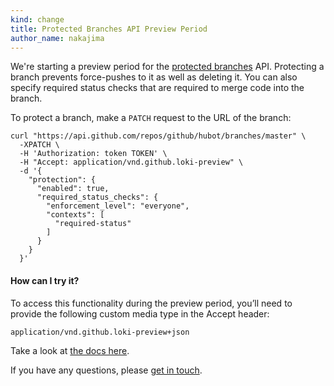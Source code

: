 ```yaml
---
kind: change
title: Protected Branches API Preview Period
author_name: nakajima
---
```


We're starting a preview period for the [protected branches](https://github.com/blog/2051-protected-branches-and-required-status-checks) API. Protecting a branch prevents force-pushes to it as well as deleting it. You can also specify required status checks that are required to merge code into the branch.

To protect a branch, make a `PATCH` request to the URL of the branch:

``` command-line
curl "https://api.github.com/repos/github/hubot/branches/master" \
  -XPATCH \
  -H 'Authorization: token TOKEN' \
  -H "Accept: application/vnd.github.loki-preview" \
  -d '{
    "protection": {
      "enabled": true,
      "required_status_checks": {
        "enforcement_level": "everyone",
        "contexts": [
          "required-status"
        ]
      }
    }
  }'
```

#### How can I try it?

To access this functionality during the preview period, you’ll need to provide the following custom media type in the Accept header:

```
application/vnd.github.loki-preview+json
```

Take a look at [the docs here](/v3/repos/#enabling-and-disabling-branch-protection).

If you have any questions, please [get in touch](https://github.com/contact?form%5Bsubject%5D=Protected+Branches+API+Preview).
